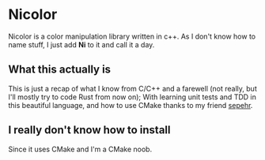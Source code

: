 # Nicolor
Nicolor is a color manipulation library written in c++.
As I don't know how to name stuff, I just add **Ni** to it and call it a day.  

## What this actually is
This is just a recap of what I know from C/C++ and a farewell (not really, but I'll mostly try to code Rust from now on);
With learning unit tests and TDD in this beautiful language, and how to use CMake thanks to my friend [sepehr](https://github.com/Sephixum).

## I really don't know how to install
Since it uses CMake and I'm a CMake noob.

